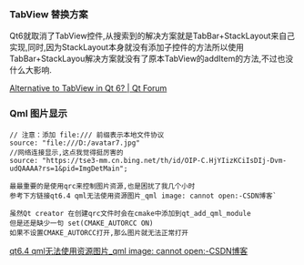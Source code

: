 ### TabView 替换方案

Qt6就取消了TabView控件,从搜索到的解决方案就是TabBar+StackLayout来自己实现,同时,因为StackLayout本身就没有添加子控件的方法所以使用TabBar+StackLayou解决方案就没有了原本TabView的addItem的方法,不过也没什么大影响.

[Alternative to TabView in Qt 6? | Qt Forum](https://forum.qt.io/topic/132653/alternative-to-tabview-in-qt-6/2)

### Qml 图片显示

```
// 注意：添加 file:/// 前缀表示本地文件协议
source: "file:///D:/avatar7.jpg"
//网络连接显示,这点我觉得挺厉害的
source: "https://tse3-mm.cn.bing.net/th/id/OIP-C.HjYIizKCiIsDIj-Dvm-udQAAAA?rs=1&pid=ImgDetMain";

最最重要的是使用qrc来控制图片资源,也是困扰了我几个小时
参考下方链接qt6.4 qml无法使用资源图片_qml image: cannot open:-CSDN博客`

虽然Qt creator 在创建qrc文件时会在cmake中添加到qt_add_qml_module
但是还是缺少一句 set(CMAKE_AUTORCC ON)
如果不设置CMAKE_AUTORCC打开,那么图片就无法正常打开
```

[qt6.4 qml无法使用资源图片_qml image: cannot open:-CSDN博客](https://blog.csdn.net/sunflower_2020/article/details/134861936)